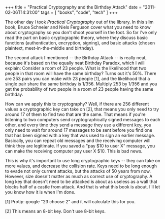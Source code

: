 +++
title = "Practical Cryptography and the Birthday Attack"
date = "2011-02-06T14:31:00"
tags = [ "books", "code", "tech" ]
+++

The other day I took *Practical Cryptography* out of the library. In
this slim book, Bruce Schneier and Niels Ferguson cover what you need to
know about cryptography so you don't shoot yourself in the foot. So far
I've only read the part on basic cryptographic theory, where they
discuss basic functions (authentication, encryption, signing), and basic
attacks (chosen plaintext, meet-in-the-middle and birthday).

The second attack I mentioned -- the Birthday Attack -- is really neat,
because it's based on the equally neat Birthday Paradox, which I will
explain: Consider a room of 23 people. What is the likelihood that two
people in that room will have the same birthday? Turns out it's 50%.
There are 253 pairs you can make with 23 people [1], and the likelihood
that a single pair share the same birthday is 1/356. Multiply 253 by
1/356 and you get the probability of two people in a room of 23 people
having the same birthday.

How can we apply this to cryptography? Well, if there are 256 different
values a cryptographic key can take on [2], that means you only need to
try around 17 of them to find two that are the same. That means if
you're listening to two computers send cryptographically signed messages
to each other, and every time they send a message they use a different
key, you only need to wait for around 17 messages to be sent before you
find one that has been signed with a key that was used to sign an
earlier message. Basically, you can repeat old messages and the
receiving computer will think they are legitimate. If you saved a "pay
$10 to user X" message, you can make the receiving computer pay user X
$10. This is bad news.

This is why it's important to use long cryptographic keys -- they can
take on more values, and decrease the collision rate. Keys need to be
long enough to evade not only current attacks, but the attacks of 50
years from now. However, size doesn't matter as much as correct use of
cryptography. A long key that doesn't need to be attacked is about as
useless as a wall that blocks half of a castle from attack. And that is
what this book is about. I'll let you know how it is when I'm done.

[1] Protip: google "23 choose 2" and it will calculate this for you.

[2] This means an 8-bit key. Don't use 8-bit keys.
